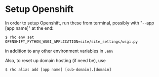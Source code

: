 Setup Openshift
==============

In order to setup Openshift, run these from terminal, possibly with "--app [app name]" at the end:

```
$ rhc env set OPENSHIFT_PYTHON_WSGI_APPLICATION=site/site_settings/wsgi.py
```

in addition to any other environment variables in `.env`

Also, to reset up domain hosting (if need be), use

```
$ rhc alias add [app name] [sub-domain].[domain]
```
